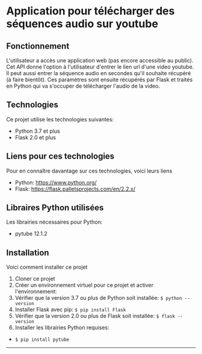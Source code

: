 # Application pour télécharger des séquences audio sur youtube

## Fonctionnement
L'utilisateur a accès une application web (pas encore accessible au public). Cet API donne l'option à l'utilisateur d'entrer le lien url d'une video youtube. Il peut aussi entrer la séquence audio en secondes qu'il souhaite récupéré (à faire bientôt). Ces paramètres sont ensuite récupérés par Flask et traités en Python qui va s'occuper de télécharger l'audio de la video.

## Technologies
Ce projet utilise les technologies suivantes:
* Python 3.7 et plus
* Flask 2.0 et plus

## Liens pour ces technologies
Pour en connaître davantage sur ces technologies, voici leurs liens
* Python: <a href="url">https://www.python.org/</a>
* Flask: <a href="url">https://flask.palletsprojects.com/en/2.2.x/</a>

## Libraires Python utilisées
Les librairies nécessaires pour Python:
* pytube 12.1.2

## Installation
Voici comment installer ce projet
1. Cloner ce projet
2. Créer un environnement virtuel pour ce projet et activer l'environnement:
2. Vérifier que la version 3.7 ou plus de Python soit installée: `$ python --version`
3. Installer Flask avec pip: `$ pip install Flask`
4. Vérifier que la version 2.0 ou plus de Flask soit installée: `$ flask --version`
5. Installer les librairies Python requises:
  * `$ pip install pytube`
<hr>
